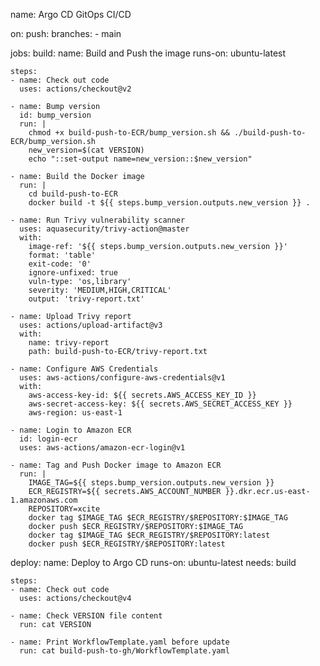 name: Argo CD GitOps CI/CD

on:
  push:
    branches:
      - main

jobs:
  build:
    name: Build and Push the image
    runs-on: ubuntu-latest

    steps:
    - name: Check out code
      uses: actions/checkout@v2

    - name: Bump version
      id: bump_version
      run: |
        chmod +x build-push-to-ECR/bump_version.sh && ./build-push-to-ECR/bump_version.sh
        new_version=$(cat VERSION)
        echo "::set-output name=new_version::$new_version"

    - name: Build the Docker image
      run: |
        cd build-push-to-ECR
        docker build -t ${{ steps.bump_version.outputs.new_version }} .

    - name: Run Trivy vulnerability scanner
      uses: aquasecurity/trivy-action@master
      with:
        image-ref: '${{ steps.bump_version.outputs.new_version }}'
        format: 'table'
        exit-code: '0'
        ignore-unfixed: true
        vuln-type: 'os,library'
        severity: 'MEDIUM,HIGH,CRITICAL'
        output: 'trivy-report.txt'

    - name: Upload Trivy report
      uses: actions/upload-artifact@v3
      with:
        name: trivy-report
        path: build-push-to-ECR/trivy-report.txt

    - name: Configure AWS Credentials
      uses: aws-actions/configure-aws-credentials@v1
      with:
        aws-access-key-id: ${{ secrets.AWS_ACCESS_KEY_ID }}
        aws-secret-access-key: ${{ secrets.AWS_SECRET_ACCESS_KEY }}
        aws-region: us-east-1

    - name: Login to Amazon ECR
      id: login-ecr
      uses: aws-actions/amazon-ecr-login@v1

    - name: Tag and Push Docker image to Amazon ECR
      run: |
        IMAGE_TAG=${{ steps.bump_version.outputs.new_version }}
        ECR_REGISTRY=${{ secrets.AWS_ACCOUNT_NUMBER }}.dkr.ecr.us-east-1.amazonaws.com
        REPOSITORY=xcite
        docker tag $IMAGE_TAG $ECR_REGISTRY/$REPOSITORY:$IMAGE_TAG
        docker push $ECR_REGISTRY/$REPOSITORY:$IMAGE_TAG
        docker tag $IMAGE_TAG $ECR_REGISTRY/$REPOSITORY:latest
        docker push $ECR_REGISTRY/$REPOSITORY:latest

  deploy:
    name: Deploy to Argo CD
    runs-on: ubuntu-latest
    needs: build

    steps:
    - name: Check out code
      uses: actions/checkout@v4

    - name: Check VERSION file content
      run: cat VERSION

    - name: Print WorkflowTemplate.yaml before update
      run: cat build-push-to-gh/WorkflowTemplate.yaml